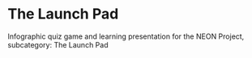 # The Launch Pad

Infographic quiz game and learning presentation for the NEON Project, subcategory: The Launch Pad
